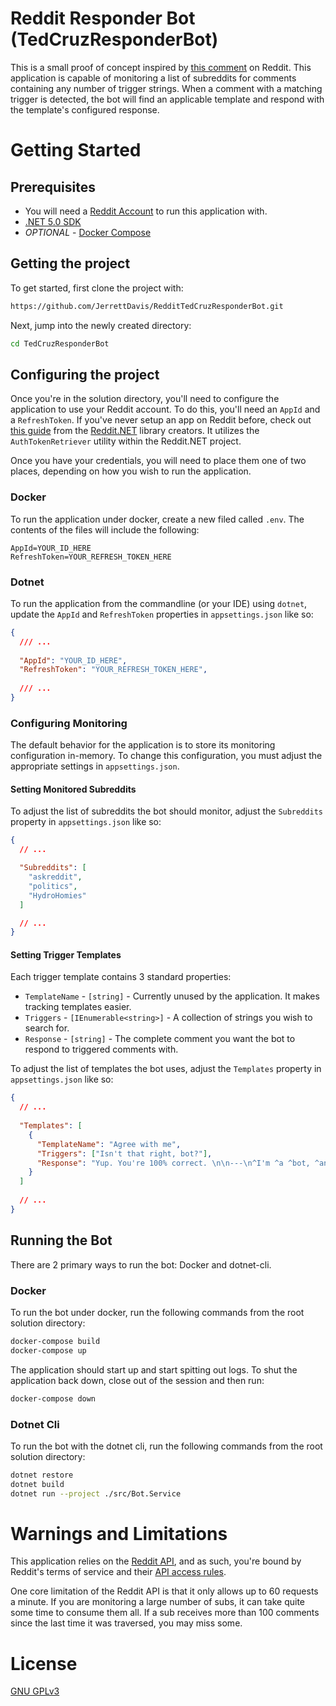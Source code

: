 # Reddit Responder Bot (TedCruzResponderBot)

This is a small proof of concept inspired by [this comment](https://old.reddit.com/r/MurderedByAOC/comments/mi1yar/this_is_pretty_rich/gt28m7p/) 
on Reddit. This application is capable of monitoring a list of subreddits for comments containing any number of trigger 
strings. When a comment with a matching trigger is detected, the bot will find an applicable template and respond with 
the template's configured response.

# Getting Started

## Prerequisites

- You will need a [Reddit Account](https://www.reddit.com) to run this application with.
- [.NET 5.0 SDK](https://dotnet.microsoft.com/download/dotnet/5.0)
- *OPTIONAL* -  [Docker Compose](https://docs.docker.com/compose/install/)

## Getting the project

To get started, first clone the project with:

```bash
https://github.com/JerrettDavis/RedditTedCruzResponderBot.git
```

Next, jump into the newly created directory:

```bash
cd TedCruzResponderBot
```

## Configuring the project

Once you're in the solution directory, you'll need to configure the application to use your Reddit account. To do this,
you'll need an `AppId` and a `RefreshToken`. If you've never setup an app on Reddit before, check out [this guide](https://www.youtube.com/watch?v=xlWhLyVgN2s)
from the [Reddit.NET](https://github.com/sirkris/Reddit.NET) library creators. It utilizes the `AuthTokenRetriever` 
utility within the Reddit.NET project.

Once you have your credentials, you will need to place them one of two places, depending on how you wish to run the 
application.

### Docker

To run the application under docker, create a new filed called `.env`. The contents of the files will 
include the following: 

```dotenv
AppId=YOUR_ID_HERE
RefreshToken=YOUR_REFRESH_TOKEN_HERE
```

### Dotnet 

To run the application from the commandline (or your IDE) using `dotnet`, update the `AppId` and `RefreshToken` 
properties in `appsettings.json` like so:

```json
{
  /// ...
  
  "AppId": "YOUR_ID_HERE",
  "RefreshToken": "YOUR_REFRESH_TOKEN_HERE",
  
  /// ...
}
```

### Configuring Monitoring

The default behavior for the application is to store its monitoring configuration in-memory. To change this configuration,
you must adjust the appropriate settings in `appsettings.json`.

#### Setting Monitored Subreddits

To adjust the list of subreddits the bot should monitor, adjust the `Subreddits` property in `appsettings.json` like so:

```json
{
  // ...

  "Subreddits": [
    "askreddit",
    "politics",
    "HydroHomies"
  ]

  // ...
}
```

#### Setting Trigger Templates

Each trigger template contains 3 standard properties: 

- `TemplateName` - `[string]` - Currently unused by the application. It makes tracking templates easier.
- `Triggers` - `[IEnumerable<string>]` - A collection of strings you wish to search for.
- `Response` - `[string]` - The complete comment you want the bot to respond to triggered comments with.

To adjust the list of templates the bot uses, adjust the `Templates` property in `appsettings.json` like so:

```json
{
  // ...
  
  "Templates": [
    {
      "TemplateName": "Agree with me",
      "Triggers": ["Isn't that right, bot?"],
      "Response": "Yup. You're 100% correct. \n\n---\n^I'm ^a ^bot, ^and ^this ^was ^an ^automated ^action."
    }
  ]
  
  // ...
}
```

## Running the Bot

There are 2 primary ways to run the bot: Docker and dotnet-cli. 

### Docker

To run the bot under docker, run the following commands from the root solution directory:

```bash
docker-compose build
docker-compose up
```

The application should start up and start spitting out logs. To shut the application back down, close out of the session and then run:

```bash
docker-compose down
```

### Dotnet Cli

To run the bot with the dotnet cli, run the following commands from the root solution directory:

```bash
dotnet restore
dotnet build
dotnet run --project ./src/Bot.Service
```

# Warnings and Limitations

This application relies on the [Reddit API](https://www.reddit.com/dev/api), and as such, you're bound by Reddit's terms
of service and their [API access rules](https://github.com/reddit-archive/reddit/wiki/API). 

One core limitation of the Reddit API is that it only allows up to 60 requests a minute. If you are monitoring a large
number of subs, it can take quite some time to consume them all. If a sub receives more than 100 comments since the last
time it was traversed, you may miss some.

# License

[GNU GPLv3](https://choosealicense.com/licenses/gpl-3.0)


